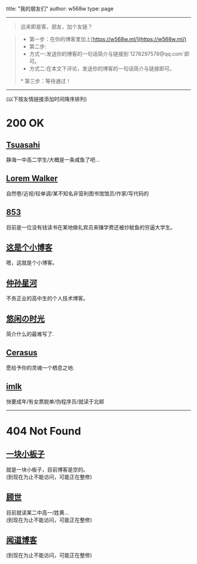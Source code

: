title: "我的朋友们"
author: w568w
type: page

---
> 远来即是客，朋友，加个友链？  
  
> *  第一步：在你的博客里加上[https://w568w.ml/](https://w568w.ml/)  
> *  第二步:<ul>
> <li>方式一:发送你的博客的一句话简介与链接到`1278297578@qq.com`即可。  </li>
> <li>方式二:在本文下评论，发送你的博客的一句话简介与链接即可。 </li>
> </ul>
> *   第三步：等待通过！

---
  
(以下按友情链接添加时间降序排列)  


# 200 OK
## [Tsuasahi](https://blog.tsuasahi.com/)  
静海一中高二学生/大概是一条咸鱼了吧...  
## [Lorem Walker](https://loremwalker.github.io/)   
自然卷/近视/较单调/某不知名非营利图书馆馆员/作家/写代码的
## [853](http://blog.853lab.com/)   
目前是一位没有钱读书在某地做礼宾员来赚学费还被炒鱿鱼的穷逼大学生。
## [这是个小博客](http://fols.top/)  
嗯，这就是个小博客。
## [仲孙星河](https://www.zsxh.me/)  
不务正业的高中生的个人技术博客。
## [悠闲の时光](https://blog.yaerin.com/)  
简介什么的最难写了.
## [Cerasus](http://cerasus.ml/)  
愿给予你的灵魂一个栖息之地.
## [imlk](https://imlk.ink/)  
快要成年/有女票脱单/伪程序员/就读于北邮

---
# 404 Not Found
## [一块小板子](https://oboard.github.io/index.html)  
就是一块小板子，目前博客是空的。  
(到现在为止不能访问，可能正在整修)
## [顾世](http://butlife.cn/)  
目前就读某二中高一/姓黄...    
(到现在为止不能访问，可能正在整修)
## [闻道博客](http://wendao123.cn/)  
(到现在为止不能访问，可能正在整修)
